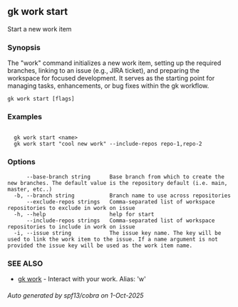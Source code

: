 ## gk work start

Start a new work item

### Synopsis


The "work" command initializes a new work item, setting up the required branches, linking to an issue (e.g., JIRA ticket), and preparing the workspace for focused development. 
It serves as the starting point for managing tasks, enhancements, or bug fixes within the gk workflow.


```
gk work start [flags]
```

### Examples

```

  gk work start <name>
  gk work start "cool new work" --include-repos repo-1,repo-2

```

### Options

```
      --base-branch string      Base branch from which to create the new branches. The default value is the repository default (i.e. main, master, etc..)
  -b, --branch string           Branch name to use across repositories
      --exclude-repos strings   Comma-separated list of workspace repositories to exclude in work on issue
  -h, --help                    help for start
      --include-repos strings   Comma-separated list of workspace repositories to include in work on issue
  -i, --issue string            The issue key name. The key will be used to link the work item to the issue. If a name argument is not provided the issue key will be used as the work item name.
```

### SEE ALSO

* [gk work](gk_work.md)	 - Interact with your work. Alias: 'w'

###### Auto generated by spf13/cobra on 1-Oct-2025
